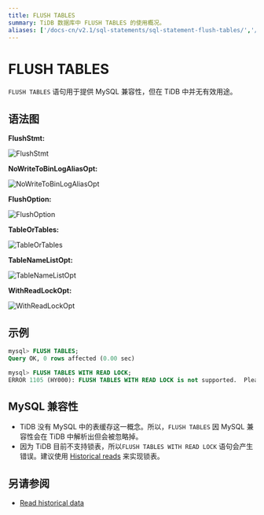 ```yaml
---
title: FLUSH TABLES
summary: TiDB 数据库中 FLUSH TABLES 的使用概况。
aliases: ['/docs-cn/v2.1/sql-statements/sql-statement-flush-tables/','/docs-cn/v2.1/reference/sql/statements/flush-tables/']
---
```


# FLUSH TABLES

`FLUSH TABLES` 语句用于提供 MySQL 兼容性，但在 TiDB 中并无有效用途。

## 语法图

**FlushStmt:**

![FlushStmt](https://download.pingcap.com/images/docs-cn/sqlgram/FlushStmt.png)

**NoWriteToBinLogAliasOpt:**

![NoWriteToBinLogAliasOpt](https://download.pingcap.com/images/docs-cn/sqlgram/NoWriteToBinLogAliasOpt.png)

**FlushOption:**

![FlushOption](https://download.pingcap.com/images/docs-cn/sqlgram/FlushOption.png)

**TableOrTables:**

![TableOrTables](https://download.pingcap.com/images/docs-cn/sqlgram/TableOrTables.png)

**TableNameListOpt:**

![TableNameListOpt](https://download.pingcap.com/images/docs-cn/sqlgram/TableNameListOpt.png)

**WithReadLockOpt:**

![WithReadLockOpt](https://download.pingcap.com/images/docs-cn/sqlgram/WithReadLockOpt.png)

## 示例

```sql
mysql> FLUSH TABLES;
Query OK, 0 rows affected (0.00 sec)

mysql> FLUSH TABLES WITH READ LOCK;
ERROR 1105 (HY000): FLUSH TABLES WITH READ LOCK is not supported.  Please use @@tidb_snapshot
```

## MySQL 兼容性

* TiDB 没有 MySQL 中的表缓存这一概念。所以，`FLUSH TABLES` 因 MySQL 兼容性会在 TiDB 中解析出但会被忽略掉。
* 因为 TiDB 目前不支持锁表，所以`FLUSH TABLES WITH READ LOCK` 语句会产生错误。建议使用 [Historical reads](/read-historical-data.md) 来实现锁表。

## 另请参阅

* [Read historical data](/read-historical-data.md)
